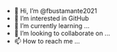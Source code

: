 - 👋 Hi, I’m @fbustamante2021
- 👀 I’m interested in GitHub
- 🌱 I’m currently learning ...
- 💞️ I’m looking to collaborate on ...
- 📫 How to reach me ...

<!---
fbustamante2021/fbustamante2021 is a ✨ special ✨ repository because its `README.md` (this file) appears on your GitHub profile.
You can click the Preview link to take a look at your changes.
--->
